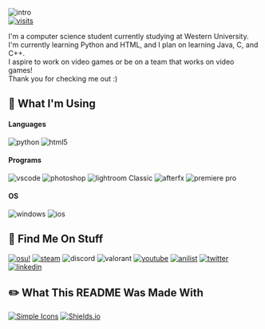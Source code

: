 ![intro](https://user-images.githubusercontent.com/40345089/162255673-61e701f3-42ae-418a-aaf6-3f94e386ebb1.gif)\
[![visits](https://badges.pufler.dev/visits/ssenjii/ssenjii)](https://badges.pufler.dev)

I'm a computer science student currently studying at Western University.\
I'm currently learning Python and HTML, and I plan on learning Java, C, and C++.\
I aspire to work on video games or be on a team that works on video games!\
Thank you for checking me out :)

## 🔨 What I'm Using

#### Languages
![python](https://img.shields.io/badge/python-3776AB?style=flat-square&logo=python&logoColor=white)
![html5](https://img.shields.io/badge/HTML5-E34F26?style=flat-square&logo=html5&logoColor=white)
#### Programs
![vscode](https://img.shields.io/badge/VS%20Code-007ACC?style=flat-square&logo=visualstudiocode&logoColor=white)
![photoshop](https://img.shields.io/badge/Photoshop-31A8FF?style=flat-square&logo=adobephotoshop&logoColor=white)
![lightroom Classic](https://img.shields.io/badge/Lightroom%20Classic-31A8FF?style=flat-square&logo=adobelightroomclassic&logoColor=white)
![afterfx](https://img.shields.io/badge/After%20Effects-9999FF?style=flat-square&logo=adobeaftereffects&logoColor=white)
![premiere pro](https://img.shields.io/badge/Premiere%20Pro-9999FF?style=flat-square&logo=adobepremierepro&logoColor=white)
#### OS
![windows](https://img.shields.io/badge/Windows-0078D6?style=flat-square&logo=windows&logoColor=white)
![ios](https://img.shields.io/badge/iOS-000000?style=flat-square&logo=apple&logoColor=white)

## 🔎 Find Me On Stuff
[![osu!](https://img.shields.io/badge/kaizng-FF66AA?style=flat-square&logo=osu&logoColor=white)](https://osu.ppy.sh/users/27264842)
[![steam](https://img.shields.io/badge/senji888-000000?style=flat-square&logo=steam&logoColor=white)](https://steamcommunity.com/id/senji888/)
![discord](https://img.shields.io/badge/senji%238888-5865F2?style=flat-square&logo=discord&logoColor=white)
![valorant](https://img.shields.io/badge/[Valorant]%20senji%23888-D32936?style=flat-square&logo=riotgames&logoColor=white)
[![youtube](https://img.shields.io/badge/senji-FF0000?style=flat-square&logo=youtube&logoColor=white)](https://www.youtube.com/channel/UC3OQ-Z47eeBRHohclTPOHRg)
[![anilist](https://img.shields.io/badge/senji-02A9FF?style=flat-square&logo=anilist&logoColor=white)](https://anilist.co/user/senji/)
[![twitter](https://img.shields.io/badge/senji__gg-1DA1F2?style=flat-square&logo=twitter&logoColor=white)](https://twitter.com/senji_gg)
[![linkedin](https://img.shields.io/badge/LinkedIn-0A66C2?style=flat-square&logo=linkedin&logoColor=white)](https://www.linkedin.com/in/yu-philip-ic/)


## ✏️ What This README Was Made With
[![Simple Icons](https://img.shields.io/badge/Simple%20Icons-111111?style=flat-square&logo=simpleicons&logoColor=white)](https://simpleicons.org/)
[![Shields.io](https://img.shields.io/badge/Shield.io-000000?style=flat-square&logo=shieldsdotio&logoColor=white)](https://shields.io/)

